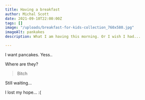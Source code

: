 ```yaml
---
title: Having a breakfast
author: Michal Scott
date: 2021-09-10T22:00:00Z
tags: []
image: "/uploads/breakfast-for-kids-collection_760x580.jpg"
imageAlt: pankakes
description: What I am having this morning. Or I wish I had...

---
```

I want pancakes. Yess..

Where are they?

> Bitch

Still waiting...

I lost my hope... :(